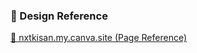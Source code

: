 

### 📌 Design Reference  
[🔗 nxtkisan.my.canva.site (Page Reference)](https://nxtkisan.my.canva.site/pages-content#page-PBTzdjp2YFFn5ld9)


